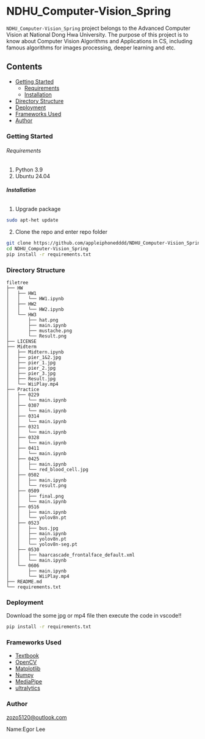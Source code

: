 # NDHU_Computer-Vision_Spring

`NDHU_Computer-Vision_Spring` project belongs to the Advanced Computer Vision at National Dong Hwa University. The purpose of this project is to know about Computer Vision Algorithms and Applications in CS, including famous algorithms for images processing, deeper learning and etc.

## Contents

- [Getting Started](#Getting-Started)
  - [Requirements](#Requirements)
  - [Installation](#Installation)
- [Directory Structure](#Directory-Structure)
- [Deployment](#Deployment)
- [Frameworks Used](#Frameworks-Used)
- [Author](#Author)

### Getting Started

###### Requirements

1. Python 3.9
2. Ubuntu 24.04

###### **Installation**

1. Upgrade package

```sh
sudo apt-het update
```

2. Clone the repo and enter repo folder

```sh
git clone https://github.com/appleiphonedddd/NDHU_Computer-Vision_Spring.git
cd NDHU_Computer-Vision_Spring
pip install -r requirements.txt
```

### Directory Structure

```
filetree 
├── HW
│   ├── HW1
│   │   └── HW1.ipynb
│   ├── HW2
│   │   └── HW2.ipynb
│   └── HW3
│       ├── hat.png
│       ├── main.ipynb
│       ├── mustache.png
│       └── Result.png
├── LICENSE
├── Midterm
│   ├── Midtern.ipynb
│   ├── pier_1&2.jpg
│   ├── pier_1.jpg
│   ├── pier_2.jpg
│   ├── pier_3.jpg
│   ├── Result.jpg
│   └── WiiPlay.mp4
├── Practice
│   ├── 0229
│   │   └── main.ipynb
│   ├── 0307
│   │   └── main.ipynb
│   ├── 0314
│   │   └── main.ipynb
│   ├── 0321
│   │   └── main.ipynb
│   ├── 0328
│   │   └── main.ipynb
│   ├── 0411
│   │   └── main.ipynb
│   ├── 0425
│   │   ├── main.ipynb
│   │   └── red_blood_cell.jpg
│   ├── 0502
│   │   ├── main.ipynb
│   │   └── result.png
│   ├── 0509
│   │   ├── final.png
│   │   └── main.ipynb
│   ├── 0516
│   │   ├── main.ipynb
│   │   └── yolov8n.pt
│   ├── 0523
│   │   ├── bus.jpg
│   │   ├── main.ipynb
│   │   ├── yolov8n.pt
│   │   └── yolov8n-seg.pt
│   ├── 0530
│   │   ├── haarcascade_frontalface_default.xml
│   │   └── main.ipynb
│   └── 0606
│       ├── main.ipynb
│       └── WiiPlay.mp4
├── README.md
└── requirements.txt
```

### Deployment

Download the some jpg or mp4 file then execute the code in vscode!!

```sh
pip install -r requirements.txt
```

### Frameworks Used

- [Textbook](https://szeliski.org/Book/)
- [OpenCV](https://opencv.org/)
- [Matplotlib](https://matplotlib.org/stable/)
- [Numpy](https://numpy.org/)
- [MediaPipe](https://ai.google.dev/edge/mediapipe/solutions/guide)
- [ultralytics](https://docs.ultralytics.com/#yolo-a-brief-history)

### Author

zozo5120@outlook.com

Name:Egor Lee
